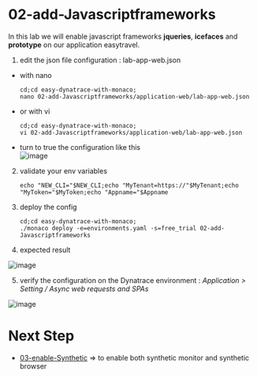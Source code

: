 # 02-add-Javascriptframeworks


In this lab we will enable javascript frameworks **jqueries**, **icefaces** and **prototype** on our application easytravel.

1) edit the json file configuration : lab-app-web.json
- with nano

      cd;cd easy-dynatrace-with-monaco;
      nano 02-add-Javascriptframeworks/application-web/lab-app-web.json
 
 - or with vi
 
       cd;cd easy-dynatrace-with-monaco; 
       vi 02-add-Javascriptframeworks/application-web/lab-app-web.json
      
 - turn to true the configuration like this  
  ![image](https://user-images.githubusercontent.com/40337213/115123400-2991fa00-9fbd-11eb-912c-1f251726cbbd.png)  
  

2) validate your env variables 

       echo "NEW_CLI="$NEW_CLI;echo "MyTenant=https://"$MyTenant;echo "MyToken="$MyToken;echo "Appname="$Appname
       

3) deploy the config 

       cd;cd easy-dynatrace-with-monaco;
       ./monaco deploy -e=environments.yaml -s=free_trial 02-add-Javascriptframeworks
       
4) expected result

  ![image](https://user-images.githubusercontent.com/40337213/116594390-71e8da80-a922-11eb-8322-dd58e900c018.png)
  

5) verify the configuration on the Dynatrace environment : _Application > Setting / Async web requests and SPAs_  

 ![image](https://user-images.githubusercontent.com/40337213/115123441-5d6d1f80-9fbd-11eb-81ee-86f0dbba78a6.png)


# Next Step
- [03-enable-Synthetic](https://github.com/dynatrace-ace-services/easy-dynatrace-with-monaco/tree/main/03-enable-Synthetic) => to enable both synthetic monitor and synthetic browser
